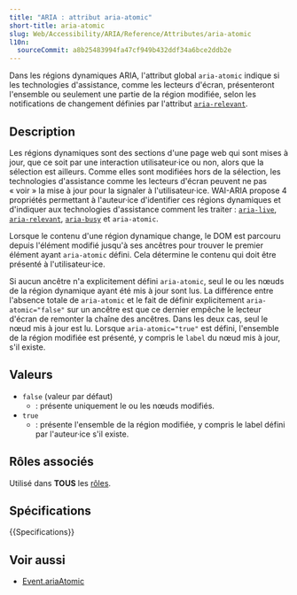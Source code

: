 ```yaml
---
title: "ARIA : attribut aria-atomic"
short-title: aria-atomic
slug: Web/Accessibility/ARIA/Reference/Attributes/aria-atomic
l10n:
  sourceCommit: a8b25483994fa47cf949b432ddf34a6bce2ddb2e
---
```


Dans les régions dynamiques ARIA, l'attribut global `aria-atomic` indique si les technologies d'assistance, comme les lecteurs d'écran, présenteront l'ensemble ou seulement une partie de la région modifiée, selon les notifications de changement définies par l'attribut [`aria-relevant`](/fr/docs/Web/Accessibility/ARIA/Reference/Attributes/aria-relevant).

## Description

Les régions dynamiques sont des sections d'une page web qui sont mises à jour, que ce soit par une interaction utilisateur·ice ou non, alors que la sélection est ailleurs. Comme elles sont modifiées hors de la sélection, les technologies d'assistance comme les lecteurs d'écran peuvent ne pas «&nbsp;voir&nbsp;» la mise à jour pour la signaler à l'utilisateur·ice. WAI-ARIA propose 4 propriétés permettant à l'auteur·ice d'identifier ces régions dynamiques et d'indiquer aux technologies d'assistance comment les traiter&nbsp;: [`aria-live`](/fr/docs/Web/Accessibility/ARIA/Reference/Attributes/aria-live), [`aria-relevant`](/fr/docs/Web/Accessibility/ARIA/Reference/Attributes/aria-relevant), [`aria-busy`](/fr/docs/Web/Accessibility/ARIA/Reference/Attributes/aria-busy) et `aria-atomic`.

Lorsque le contenu d'une région dynamique change, le DOM est parcouru depuis l'élément modifié jusqu'à ses ancêtres pour trouver le premier élément ayant `aria-atomic` défini. Cela détermine le contenu qui doit être présenté à l'utilisateur·ice.

Si aucun ancêtre n'a explicitement défini `aria-atomic`, seul le ou les nœuds de la région dynamique ayant été mis à jour sont lus. La différence entre l'absence totale de `aria-atomic` et le fait de définir explicitement `aria-atomic="false"` sur un ancêtre est que ce dernier empêche le lecteur d'écran de remonter la chaîne des ancêtres. Dans les deux cas, seul le nœud mis à jour est lu. Lorsque `aria-atomic="true"` est défini, l'ensemble de la région modifiée est présenté, y compris le `label` du nœud mis à jour, s'il existe.

## Valeurs

- `false` (valeur par défaut)
  - : présente uniquement le ou les nœuds modifiés.
- `true`
  - : présente l'ensemble de la région modifiée, y compris le label défini par l'auteur·ice s'il existe.

## Rôles associés

Utilisé dans **TOUS** les [rôles](/fr/docs/Web/Accessibility/ARIA/Reference/Roles).


## Spécifications

{{Specifications}}

## Voir aussi

- [Event.ariaAtomic](/fr/docs/Web/API/Element/ariaAtomic)
